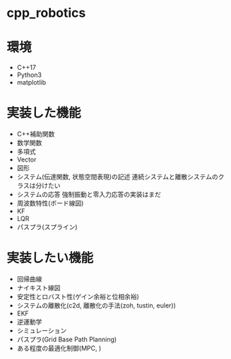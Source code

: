 # cpp_robotics

# 環境
- C++17
- Python3
- matplotlib

# 実装した機能
- C++補助関数
- 数学関数
- 多項式
- Vector
- 図形
- システム(伝達関数, 状態空間表現)の記述
    連続システムと離散システムのクラスは分けたい
- システムの応答
    強制振動と零入力応答の実装はまだ
- 周波数特性(ボード線図)
- KF
- LQR
- パスプラ(スプライン)

# 実装したい機能
- 回帰曲線
- ナイキスト線図
- 安定性とロバスト性(ゲイン余裕と位相余裕)
- システムの離散化(c2d, 離散化の手法(zoh, tustin, euler))
- EKF
- 逆運動学
- シミュレーション
- パスプラ(Grid Base Path Planning)
- ある程度の最適化制御(MPC, )